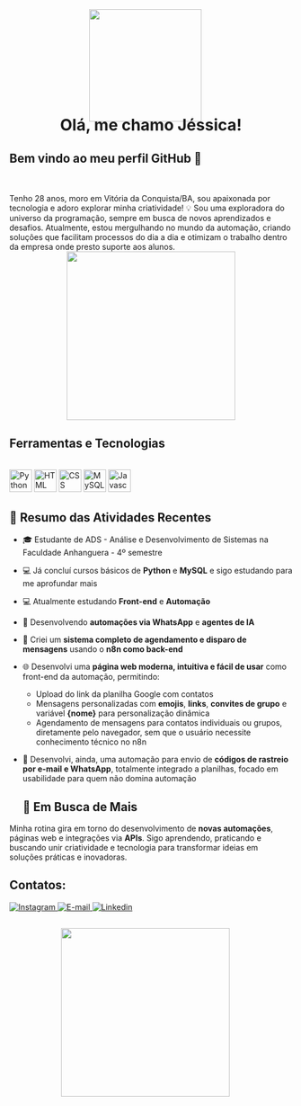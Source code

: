 <div align="center">
  <img align="direct" src="https://i.ibb.co/4ttcD2C/685e62309412fb0f0aa41c175017dd308f1023dc0d7f9e1958c2b854e8e642f0-0-removebg-preview.png" width="200" style="margin-right: 20px; margin-bottom: -50px"/>
  
  <h1>Olá, me chamo Jéssica!</h1>
</div>

## Bem vindo ao meu perfil GitHub 👋

<div style="margin-top: 50px">
Tenho 28 anos, moro em Vitória da Conquista/BA, sou apaixonada por tecnologia e adoro explorar minha criatividade! 💡
Sou uma exploradora do universo da programação, sempre em busca de novos aprendizados e desafios. Atualmente, estou mergulhando no mundo da automação, criando soluções que facilitam processos do dia a dia e otimizam o trabalho dentro da empresa onde presto suporte aos alunos. 
</div>

<div align="center">
  <img src="https://i.ibb.co/ZLG7Mqd/262a9dd776fd65edaa899933ed578c896b9bba9093db4f35a936f6b0066330a0-0-removebg-preview.png" width="300"/>
</div>

## Ferramentas e Tecnologias
<div style="display: inline_block"><br>
  <img loading="lazy" src="https://cdn.jsdelivr.net/gh/devicons/devicon/icons/python/python-original.svg" width="40" height="40" title="Python"/>
  <img loading="lazy" src="https://cdn.jsdelivr.net/gh/devicons/devicon/icons/html5/html5-original.svg" width="40" height="40" title="HTML"/>
  <img loading="lazy" src="https://cdn.jsdelivr.net/gh/devicons/devicon/icons/css3/css3-original.svg" width="40" height="40" title="CSS"/>
  <img loading="lazy" src="https://cdn.jsdelivr.net/gh/devicons/devicon/icons/mysql/mysql-original.svg" width="40" height="40" title="MySQL"/>
  <img loading="lazy" src="http://www.w3.org/2000/svg" width="40" height="40" title="Javascript"/>
</svg>
</div>

## 🎯 Resumo das Atividades Recentes

- 🎓 Estudante de ADS - Análise e Desenvolvimento de Sistemas na Faculdade Anhanguera - 4º semestre  
- 💻 Já concluí cursos básicos de **Python** e **MySQL** e sigo estudando para me aprofundar mais  
- 💻 Atualmente estudando **Front-end** e **Automação**  
- 🤖 Desenvolvendo **automações via WhatsApp** e **agentes de IA**  
- 🔧 Criei um **sistema completo de agendamento e disparo de mensagens** usando o **n8n como back-end**
- 🌐 Desenvolvi uma **página web moderna, intuitiva e fácil de usar** como front-end da automação, permitindo:
  - Upload do link da planilha Google com contatos
  - Mensagens personalizadas com **emojis**, **links**, **convites de grupo** e variável **{nome}** para personalização dinâmica
  - Agendamento de mensagens para contatos individuais ou grupos, diretamente pelo navegador, sem que o usuário necessite conhecimento técnico no n8n
- 📩 Desenvolvi, ainda, uma automação para envio de **códigos de rastreio por e-mail e WhatsApp**, totalmente integrado a planilhas, focado em usabilidade para quem não domina automação

  ## 🚀 Em Busca de Mais

Minha rotina gira em torno do desenvolvimento de **novas automações**, páginas web e integrações via **APIs**. Sigo aprendendo, praticando e buscando unir criatividade e tecnologia para transformar ideias em soluções práticas e inovadoras.

## Contatos:
<div>
  <a href="https://instagram.com/jell_oliveira_" target="_blank">
    <img loading="lazy" src="https://img.icons8.com/clouds/100/instagram-new--v2.png" target="_blank" title="Instagram">
  </a>
  <a href="mailto:jessy.meira.30@proton.me">
    <img loading="lazy" src="https://img.icons8.com/clouds/100/new-post.png" target="_blank" title="E-mail">
  </a>
  <a href="https://www.linkedin.com/in/jessica-oliveira-meira" target="_blank">
    <img loading="lazy" src="https://img.icons8.com/?size=100&id=64154&format=png&color=000000" target="_blank" title="Linkedin">
  </a>   
</div>

##

<div align="center">
  <img align="direct" src="https://i.ibb.co/jHJFYS4/c06606fb23290a4e5596e822697514998d747d3916af7872b02c97ff02735de1-0-removebg-preview.png" width="300" style="margin-right: 20px; margin-bottom: -50px"/>
</div>
